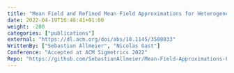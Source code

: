 ```yaml
---
title: "Mean Field and Refined Mean Field Approximations for Heterogeneous Systems: It Works!"
date: 2022-04-19T16:46:41+01:00
weight: -200
categories: ["publications"]
external: "https://dl.acm.org/doi/abs/10.1145/3508033"
WrittenBy: ["Sebastian Allmeier", "Nicolas Gast"]
Conference: "Accepted at ACM Sigmetrics 2022"
Repo: "https://github.com/SebastianAllmeier/Mean-Field-Approximations-For-Heterogeneous-Systems"
---
```



